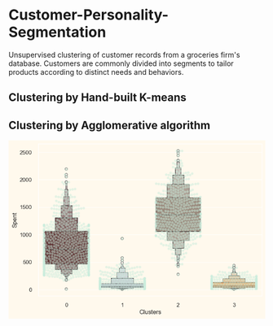 # Customer-Personality-Segmentation
Unsupervised clustering of customer records from a groceries firm's database. Customers are commonly divided into segments to tailor products according to distinct needs and behaviors.

## Clustering by Hand-built K-means


## Clustering by Agglomerative algorithm
![alt text](image.png)